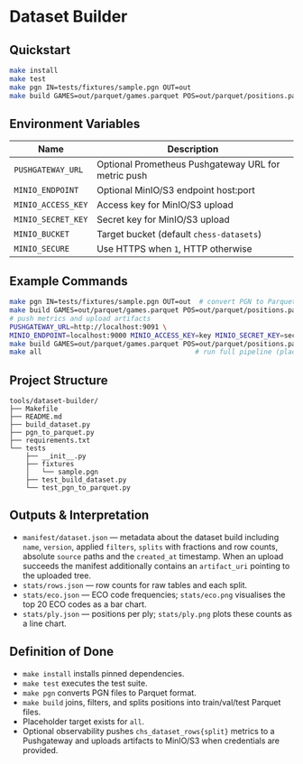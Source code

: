 # Dataset Builder

## Quickstart

```bash
make install
make test
make pgn IN=tests/fixtures/sample.pgn OUT=out
make build GAMES=out/parquet/games.parquet POS=out/parquet/positions.parquet NAME=sample OUT=out
```

## Environment Variables

| Name | Description |
| ---- | ----------- |
| `PUSHGATEWAY_URL` | Optional Prometheus Pushgateway URL for metric push |
| `MINIO_ENDPOINT`  | Optional MinIO/S3 endpoint host:port |
| `MINIO_ACCESS_KEY`| Access key for MinIO/S3 upload |
| `MINIO_SECRET_KEY`| Secret key for MinIO/S3 upload |
| `MINIO_BUCKET`    | Target bucket (default `chess-datasets`) |
| `MINIO_SECURE`    | Use HTTPS when `1`, HTTP otherwise |

## Example Commands

```bash
make pgn IN=tests/fixtures/sample.pgn OUT=out  # convert PGN to Parquet
make build GAMES=out/parquet/games.parquet POS=out/parquet/positions.parquet NAME=sample OUT=out
# push metrics and upload artifacts
PUSHGATEWAY_URL=http://localhost:9091 \
MINIO_ENDPOINT=localhost:9000 MINIO_ACCESS_KEY=key MINIO_SECRET_KEY=secret \
make build GAMES=out/parquet/games.parquet POS=out/parquet/positions.parquet NAME=sample OUT=out
make all                                      # run full pipeline (placeholder)
```

## Project Structure

```
tools/dataset-builder/
├── Makefile
├── README.md
├── build_dataset.py
├── pgn_to_parquet.py
├── requirements.txt
└── tests
    ├── __init__.py
    ├── fixtures
    │   └── sample.pgn
    ├── test_build_dataset.py
    └── test_pgn_to_parquet.py
```

## Outputs & Interpretation

- `manifest/dataset.json` — metadata about the dataset build including `name`,
  `version`, applied `filters`, `splits` with fractions and row counts, absolute
  `source` paths and the `created_at` timestamp. When an upload succeeds the
  manifest additionally contains an `artifact_uri` pointing to the uploaded tree.
- `stats/rows.json` — row counts for raw tables and each split.
- `stats/eco.json` — ECO code frequencies; `stats/eco.png` visualises the top 20
  ECO codes as a bar chart.
- `stats/ply.json` — positions per ply; `stats/ply.png` plots these counts as a
  line chart.

## Definition of Done

- `make install` installs pinned dependencies.
- `make test` executes the test suite.
- `make pgn` converts PGN files to Parquet format.
- `make build` joins, filters, and splits positions into train/val/test Parquet files.
- Placeholder target exists for `all`.
- Optional observability pushes `chs_dataset_rows{split}` metrics to a Pushgateway
  and uploads artifacts to MinIO/S3 when credentials are provided.

